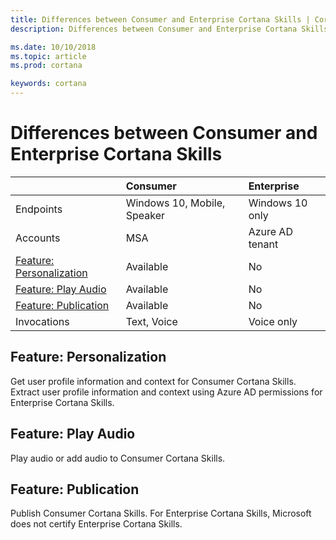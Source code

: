 ```yaml
---
title: Differences between Consumer and Enterprise Cortana Skills | Cortana Skills Kit for Enterprise
description: Differences between Consumer and Enterprise Cortana Skills.

ms.date: 10/10/2018
ms.topic: article
ms.prod: cortana

keywords: cortana
---
```


# Differences between Consumer and Enterprise Cortana Skills  

|                                                     | Consumer                    | Enterprise      |  
|:---                                                 |:---                         |:---             |  
| Endpoints                                           | Windows 10, Mobile, Speaker | Windows 10 only |  
| Accounts                                            | MSA                         | Azure AD tenant |  
| [Feature: Personalization](feature-personalization) | Available                   | No              |  
| [Feature: Play Audio](feature-play-audio)           | Available                   | No              |  
| [Feature: Publication](feature-publication)         | Available                   | No              |  
| Invocations                                         | Text, Voice                 | Voice only      |  


## Feature: Personalization  

Get user profile information and context for Consumer Cortana Skills. Extract user profile information and context using Azure AD permissions for Enterprise Cortana Skills.  

## Feature: Play Audio  

Play audio or add audio to Consumer Cortana Skills.  

## Feature: Publication  

Publish Consumer Cortana Skills. For Enterprise Cortana Skills, Microsoft does not certify Enterprise Cortana Skills.  
